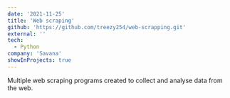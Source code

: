 ```yaml
---
date: '2021-11-25'
title: 'Web scraping'
github: 'https://github.com/treezy254/web-scrapping.git'
external: ''
tech:
  - Python
company: 'Savana'
showInProjects: true
---
```


Multiple web scraping programs created to collect and analyse data from the web.
